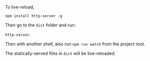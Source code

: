 To live-reload, 

`npm install http-server -g`

Then go to the `dist` folder and run:

`http-server`.

Then with another shell, also run `npm run watch` from the project root.

The statically-served files in `dist` will be live-reloaded.


